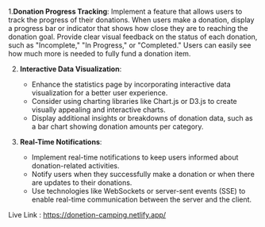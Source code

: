 1.**Donation Progress Tracking**:
Implement a feature that allows users to track the progress of their donations.
When users make a donation, display a progress bar or indicator that shows how close they are to reaching the donation goal.
Provide clear visual feedback on the status of each donation, such as "Incomplete," "In Progress," or "Completed."
Users can easily see how much more is needed to fully fund a donation item.

2. **Interactive Data Visualization**:
   - Enhance the statistics page by incorporating interactive data visualization for a better user experience.
   - Consider using charting libraries like Chart.js or D3.js to create visually appealing and interactive charts.
   - Display additional insights or breakdowns of donation data, such as a bar chart showing donation amounts per category.

3. **Real-Time Notifications**:
   - Implement real-time notifications to keep users informed about donation-related activities.
   - Notify users when they successfully make a donation or when there are updates to their donations.
   - Use technologies like WebSockets or server-sent events (SSE) to enable real-time communication between the server and the client.

Live Link : https://donetion-camping.netlify.app/
